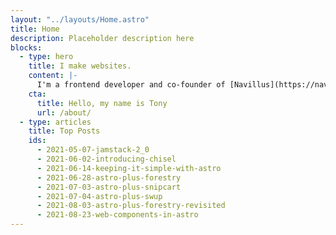 ```yaml
---
layout: "../layouts/Home.astro"
title: Home
description: Placeholder description here
blocks:
  - type: hero
    title: I make websites.
    content: |-
      I'm a frontend developer and co-founder of [Navillus](https://navillus.dev), a software studio and think tank in The Hague. I also write about the web on my [blog](/blog) and on [Twitter](https://twitter.com/tony-sull).
    cta:
      title: Hello, my name is Tony
      url: /about/
  - type: articles
    title: Top Posts
    ids:
      - 2021-05-07-jamstack-2_0
      - 2021-06-02-introducing-chisel
      - 2021-06-14-keeping-it-simple-with-astro
      - 2021-06-28-astro-plus-forestry
      - 2021-07-03-astro-plus-snipcart
      - 2021-07-04-astro-plus-swup
      - 2021-08-03-astro-plus-forestry-revisited
      - 2021-08-23-web-components-in-astro
---
```

